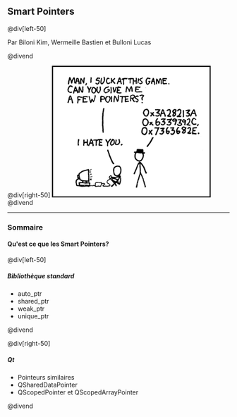 ## Smart Pointers

@div[left-50]


Par Biloni Kim, Wermeille Bastien et Bulloni Lucas

@divend

@div[right-50]
![Pointeurs](pictures/pointers.png)
@divend

---

### Sommaire

#### Qu'est ce que les Smart Pointers?

@div[left-50]

##### Bibliothèque standard
  - auto_ptr
  - shared_ptr
  - weak_ptr
  - unique_ptr

@divend

@div[right-50]

##### Qt

  - Pointeurs similaires
  - QSharedDataPointer
  - QScopedPointer et QScopedArrayPointer

@divend
